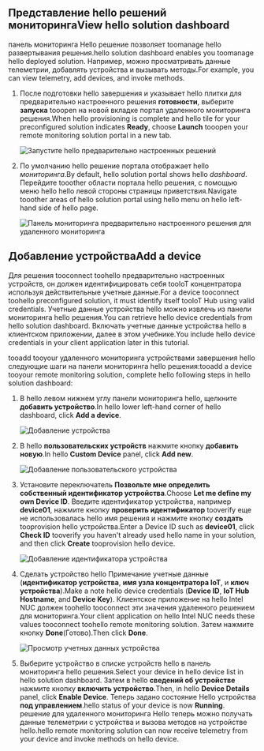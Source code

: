 ## <a name="view-hello-solution-dashboard"></a><span data-ttu-id="4396f-101">Представление hello решений мониторинга</span><span class="sxs-lookup"><span data-stu-id="4396f-101">View hello solution dashboard</span></span>

<span data-ttu-id="4396f-102">панель мониторинга Hello решение позволяет toomanage hello развертывания решения.</span><span class="sxs-lookup"><span data-stu-id="4396f-102">hello solution dashboard enables you toomanage hello deployed solution.</span></span> <span data-ttu-id="4396f-103">Например, можно просматривать данные телеметрии, добавлять устройства и вызывать методы.</span><span class="sxs-lookup"><span data-stu-id="4396f-103">For example, you can view telemetry, add devices, and invoke methods.</span></span>

1. <span data-ttu-id="4396f-104">После подготовки hello завершения и указывает hello плитки для предварительно настроенного решения **готовности**, выберите **запуска** tooopen на новой вкладке портал удаленного мониторинга решения.</span><span class="sxs-lookup"><span data-stu-id="4396f-104">When hello provisioning is complete and hello tile for your preconfigured solution indicates **Ready**, choose **Launch** tooopen your remote monitoring solution portal in a new tab.</span></span>

    ![Запустите hello предварительно настроенных решений][img-launch-solution]

1. <span data-ttu-id="4396f-106">По умолчанию hello решение портала отображает hello *мониторинга*.</span><span class="sxs-lookup"><span data-stu-id="4396f-106">By default, hello solution portal shows hello *dashboard*.</span></span> <span data-ttu-id="4396f-107">Перейдите tooother области портала hello решения, с помощью меню hello hello левой стороны страницы приветствия.</span><span class="sxs-lookup"><span data-stu-id="4396f-107">Navigate tooother areas of hello solution portal using hello menu on hello left-hand side of hello page.</span></span>

    ![Панель мониторинга предварительно настроенного решения для удаленного мониторинга][img-menu]

## <a name="add-a-device"></a><span data-ttu-id="4396f-109">Добавление устройства</span><span class="sxs-lookup"><span data-stu-id="4396f-109">Add a device</span></span>

<span data-ttu-id="4396f-110">Для решения tooconnect toohello предварительно настроенных устройств, он должен идентифицировать себя tooIoT концентратора используя действительные учетные данные.</span><span class="sxs-lookup"><span data-stu-id="4396f-110">For a device tooconnect toohello preconfigured solution, it must identify itself tooIoT Hub using valid credentials.</span></span> <span data-ttu-id="4396f-111">Учетные данные устройства hello можно извлечь из панели мониторинга hello решения.</span><span class="sxs-lookup"><span data-stu-id="4396f-111">You can retrieve hello device credentials from hello solution dashboard.</span></span> <span data-ttu-id="4396f-112">Включать учетные данные устройства hello в клиентском приложении, далее в этом учебнике.</span><span class="sxs-lookup"><span data-stu-id="4396f-112">You include hello device credentials in your client application later in this tutorial.</span></span>

<span data-ttu-id="4396f-113">tooadd tooyour удаленного мониторинга устройствами завершения hello следующие шаги на панели мониторинга hello решения:</span><span class="sxs-lookup"><span data-stu-id="4396f-113">tooadd a device tooyour remote monitoring solution, complete hello following steps in hello solution dashboard:</span></span>

1. <span data-ttu-id="4396f-114">В hello левом нижнем углу панели мониторинга hello, щелкните **добавить устройство**.</span><span class="sxs-lookup"><span data-stu-id="4396f-114">In hello lower left-hand corner of hello dashboard, click **Add a device**.</span></span>

   ![Добавление устройства][1]

1. <span data-ttu-id="4396f-116">В hello **пользовательских устройств** нажмите кнопку **добавить новую**.</span><span class="sxs-lookup"><span data-stu-id="4396f-116">In hello **Custom Device** panel, click **Add new**.</span></span>

   ![Добавление пользовательского устройства][2]

1. <span data-ttu-id="4396f-118">Установите переключатель **Позвольте мне определить собственный идентификатор устройства**.</span><span class="sxs-lookup"><span data-stu-id="4396f-118">Choose **Let me define my own Device ID**.</span></span> <span data-ttu-id="4396f-119">Введите идентификатор устройства, например **device01**, нажмите кнопку **проверить идентификатор** tooverify еще не использовалась hello имя решения и нажмите кнопку **создать** tooprovision hello устройства.</span><span class="sxs-lookup"><span data-stu-id="4396f-119">Enter a Device ID such as **device01**, click **Check ID** tooverify you haven't already used hello name in your solution, and then click **Create** tooprovision hello device.</span></span>

   ![Добавление идентификатора устройства][3]

1. <span data-ttu-id="4396f-121">Сделать устройство hello Примечание учетные данные (**идентификатор устройства**, **имя узла концентратора IoT**, и **ключ устройства**).</span><span class="sxs-lookup"><span data-stu-id="4396f-121">Make a note hello device credentials (**Device ID**, **IoT Hub Hostname**, and **Device Key**).</span></span> <span data-ttu-id="4396f-122">Клиентское приложение на hello Intel NUC должен toohello tooconnect эти значения удаленного решением для мониторинга.</span><span class="sxs-lookup"><span data-stu-id="4396f-122">Your client application on hello Intel NUC needs these values tooconnect toohello remote monitoring solution.</span></span> <span data-ttu-id="4396f-123">Затем нажмите кнопку **Done**(Готово).</span><span class="sxs-lookup"><span data-stu-id="4396f-123">Then click **Done**.</span></span>

    ![Просмотр учетных данных устройства][4]

1. <span data-ttu-id="4396f-125">Выберите устройство в списке устройств hello в панель мониторинга hello решения.</span><span class="sxs-lookup"><span data-stu-id="4396f-125">Select your device in hello device list in hello solution dashboard.</span></span> <span data-ttu-id="4396f-126">Затем в hello **сведений об устройстве** нажмите кнопку **включить устройство**.</span><span class="sxs-lookup"><span data-stu-id="4396f-126">Then, in hello **Device Details** panel, click **Enable Device**.</span></span> <span data-ttu-id="4396f-127">Теперь задано состояние Hello устройства **под управлением**.</span><span class="sxs-lookup"><span data-stu-id="4396f-127">hello status of your device is now **Running**.</span></span> <span data-ttu-id="4396f-128">решение для удаленного мониторинга Hello теперь можно получать данные телеметрии с устройства и вызова методов на устройстве hello.</span><span class="sxs-lookup"><span data-stu-id="4396f-128">hello remote monitoring solution can now receive telemetry from your device and invoke methods on hello device.</span></span>

[img-launch-solution]: media/iot-suite-gateway-kit-view-solution/launch.png
[img-menu]: media/iot-suite-gateway-kit-view-solution/menu.png
[1]: media/iot-suite-gateway-kit-view-solution/suite0.png
[2]: media/iot-suite-gateway-kit-view-solution/suite1.png
[3]: media/iot-suite-gateway-kit-view-solution/suite2.png
[4]: media/iot-suite-gateway-kit-view-solution/suite3.png